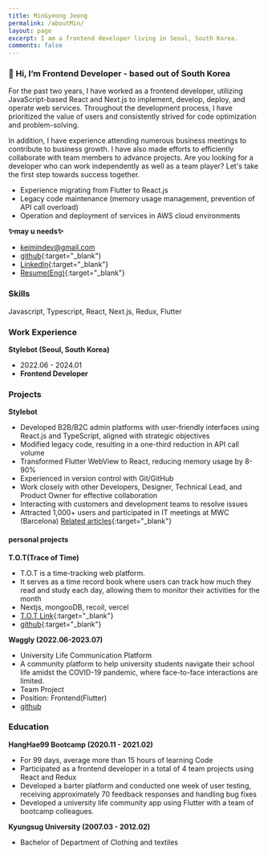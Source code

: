 ```yaml
---
title: MinGyeong Jeong
permalink: /aboutMin/
layout: page
excerpt: I am a frontend developer living in Seoul, South Korea.
comments: false
---
```



### 👋 Hi, I’m Frontend Developer - based out of South Korea

For the past two years, I have worked as a frontend developer, utilizing JavaScript-based React and Next.js to implement, develop, deploy, and operate web services. Throughout the development process, I have prioritized the value of users and consistently strived for code optimization and problem-solving.

In addition, I have experience attending numerous business meetings to contribute to business growth. I have also made efforts to efficiently collaborate with team members to advance projects. Are you looking for a developer who can work independently as well as a team player? Let's take the first step towards success together.

- Experience migrating from Flutter to React.js
- Legacy code maintenance (memory usage management, prevention of API call overload)
- Operation and deployment of services in AWS cloud environments


**✨may u needs✨**

- <keimindev@gmail.com>
- [github](https://github.com/keimindev){:target="_blank"}
- [LinkedIn](https://www.linkedin.com/in/keira-ming/){:target="_blank"}
- [Resume(Eng)](https://drive.google.com/file/d/18wMSGvPWXTggyqsUMjxieEHexpWV7A8y/view?usp=sharing){:target="_blank"}



### Skills 
Javascript, Typescript, React, Next.js, Redux, Flutter


### Work Experience
**Stylebot (Seoul, South Korea)**
- 2022.06 - 2024.01
- **Frontend Developer**


### Projects
**Stylebot**
- Developed B2B/B2C admin platforms with user-friendly interfaces using React.js and TypeScript, aligned with strategic objectives
- Modified legacy code, resulting in a one-third reduction in API call volume
- Transformed Flutter WebView to React, reducing memory usage by 8-90%
- Experienced in version control with Git/GitHub
- Work closely with other Developers, Designer, Technical Lead, and Product Owner for effective collaboration
- Interacting with customers and development teams to resolve issues
- Attracted 1,000+ users and participated in IT meetings at MWC (Barcelona) [Related articles](https://aibusiness.com/ml/mwc-23-ai-startups-offering-an-ai-writing-assistant-baby-cry-analyzer-and-more){:target="_blank"}



#### personal projects
**T.O.T(Trace of Time)**
- T.O.T is a time-tracking web platform. 
- It serves as a time record book where users can track how much they read and study each day, allowing them to monitor their activities for the month
- Nextjs, mongooDB, recoil, vercel
- [T.O.T Link](https://tot-web.vercel.app/){:target="_blank"}
- [github](https://github.com/keimindev/tot){:target="_blank"}


**Waggly (2022.06-2023.07)**
- University Life Communication Platform
- A community platform to help university students navigate their school life amidst the COVID-19 pandemic, where face-to-face interactions are limited.
- Team Project
- Position: Frontend(Flutter)
- <a href="https://github.com/WagglyDevTeam/FrontEnd" target="_blank">github</a>

### Education

**HangHae99 Bootcamp (2020.11 - 2021.02)**
- For 99 days, average more than 15 hours of learning Code
- Participated as a frontend developer in a total of 4 team projects using React and Redux
- Developed a barter platform and conducted one week of user testing, receiving approximately 70 feedback responses and handling bug fixes
- Developed a university life community app using Flutter with a team of bootcamp colleagues.



**Kyungsug University (2007.03 - 2012.02)**
- Bachelor of Department of Clothing and textiles



<br>
